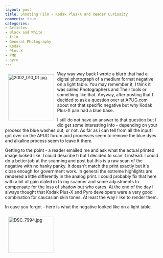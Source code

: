 ```yaml
---
layout: post
title: Shooting Film - Kodak Plus-X and Reader Curiosity
comments: true
categories:
- Articles
- Black and White
- film
- General Photography
- Kodak
- Plus-X
- PMK
- pyro
---
```

<a rel="lightbox" href="/wp-content/uploads/2009/12/2002_010_01.jpg"><img title="2002_010_01.jpg" src="/wp-content/uploads/2009/12/.thumbs/.2002_010_01.jpg" border="0" alt="2002_010_01.jpg" hspace="10" vspace="10" width="150" height="150" align="left" /></a>Way way way back I wrote a blurb that had a digital photograph of a medium format negative on a light table. You may remember it, I think it was called Photographers and Their tools or something like that. Anyway, after posting that I decided to ask a question over at APUG.com about not that specific negative but why Kodak Plus-X pan had a blue base.

I still do not have an answer to that question but I did get some interesting info - depending on your process the blue washes out, or not. As far as i can tell from all the input I got over on the APUG forum acid processes seem to remove the blue dyes and alkaline process seem to leave it there.

Getting to the point - a reader emailed me and ask what the actual printed image looked like. I could describe ti but I decided to scan it instead. I could do a better job at the scanning and post but this is a raw scan of the negative with no hanky panky. It doesn't match the print exactly but it's close enough for government work. In general the extreme highlights are rendered a little differently in the analog print. I could probably fix that here with a bit of gain dialed in to my scanner and some adjustments to compensate for the loss of shadow but who cares. At the end of the day I always thought that Kodak Plus-X and Pyro developers were a very good combination for caucasian skin tones. At least the way I like to render them.

In case you forgot - here is what the negative looked like on a light table.

<a rel="lightbox" href="/wp-content/uploads/2009/11/DSC_7994.jpg"><img title="DSC_7994.jpg" src="/wp-content/uploads/2009/11/.thumbs/.DSC_7994.jpg" border="0" alt="DSC_7994.jpg" hspace="10" vspace="10" width="150" height="118" align="left" /></a>